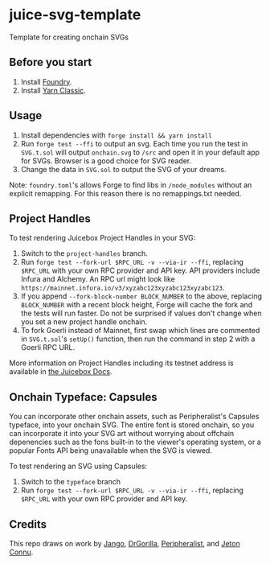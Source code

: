 # juice-svg-template
Template for creating onchain SVGs

## Before you start
1. Install [Foundry](https://book.getfoundry.sh/getting-started/installation).
2. Install [Yarn Classic](https://classic.yarnpkg.com/en/docs/install#mac-stable). 

## Usage
1. Install dependencies with `forge install && yarn install`
2. Run `forge test --ffi` to output an svg. Each time you run the test in `SVG.t.sol` will output `onchain.svg` to `/src` and open it in your default app for SVGs. Browser is a good choice for SVG reader. 
3. Change the data in `SVG.sol` to output the SVG of your dreams.


Note: `foundry.toml`'s allows Forge to find libs in `/node_modules` without an explicit remapping. For this reason there is no remappings.txt needed. 

## Project Handles
To test rendering Juicebox Project Handles in your SVG: 

1. Switch to the `project-handles` branch. 
2. Run `forge test --fork-url $RPC_URL -v --via-ir --ffi`, replacing `$RPC_URL` with your own RPC provider and API key. API providers include Infura and Alchemy. An RPC url might look like `https://mainnet.infura.io/v3/xyzabc123xyzabc123xyzabc123`.
3. If you append `--fork-block-number BLOCK_NUMBER` to the above, replacing `BLOCK_NUMBER` with a recent block height, Forge will cache the fork and the tests will run faster. Do not be surprised if values don't change when you set a new project handle onchain.
4. To fork Goerli instead of Mainnet, first swap which lines are commented in `SVG.t.sol`'s `setUp()` function, then run the command in step 2 with a Goerli RPC URL. 

More information on Project Handles including its testnet address is available in [the Juicebox Docs](https://info.juicebox.money/dev/api/contracts/or-utilities/jbprojecthandles/).

## Onchain Typeface: Capsules
You can incorporate other onchain assets, such as Peripheralist's Capsules typeface, into your onchain SVG. The entire font is stored onchain, so you can incorporate it into your SVG art without worrying about offchain depenencies such as the fons built-in to the viewer's operating system, or a popular Fonts API being unavailable when the SVG is viewed.

To test rendering an SVG using Capsules: 

1. Switch to the `typeface` branch
2. Run `forge test --fork-url $RPC_URL -v --via-ir --ffi`, replacing `$RPC_URL` with your own RPC provider and API key. 

## Credits
This repo draws on work by [Jango](https://github.com/mejango), [DrGorilla](https://github.com/drgorillamd), [Peripheralist](https://github.com/peripheralist), and [Jeton Connu](https://github.com/jeton-connu).
